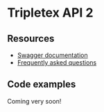 # Tripletex API 2

## Resources

* [Swagger documentation](https://tripletex.no/v2-docs/)
* [Frequently asked questions](https://tripletex.no/execute/docViewer?articleId=906&language=0)

## Code examples

Coming very soon!
